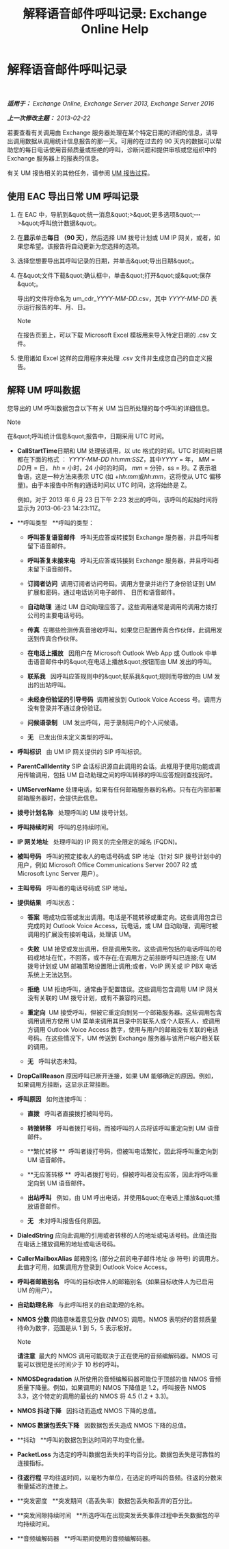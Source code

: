 ﻿---
title: '解释语音邮件呼叫记录: Exchange Online Help'
TOCTitle: 解释语音邮件呼叫记录
ms:assetid: 368d9c58-61a2-43d5-8189-d3469a9e2a8d
ms:mtpsurl: https://technet.microsoft.com/zh-cn/library/JJ659061(v=EXCHG.150)
ms:contentKeyID: 50556563
ms.date: 05/23/2018
mtps_version: v=EXCHG.150
ms.translationtype: MT
---

# 解释语音邮件呼叫记录

 

_**适用于：** Exchange Online, Exchange Server 2013, Exchange Server 2016_

_**上一次修改主题：** 2013-02-22_

若要查看有关调用由 Exchange 服务器处理在某个特定日期的详细的信息，请导出调用数据从调用统计信息报告的那一天。可用的在过去的 90 天内的数据可以帮助您的每日电话使用音频质量或拒绝的呼叫，诊断问题和提供审核或您组织中的 Exchange 服务器上的报表的信息。

有关 UM 报告相关的其他任务，请参阅 [UM 报告过程](um-reports-procedures-exchange-2013-help.md)。

## 使用 EAC 导出日常 UM 呼叫记录

1.  在 EAC 中，导航到\&quot;统一消息\&quot;\>\&quot;更多选项\&quot;![更多选项图标](images/JJ150550.5381819e-3b21-4873-8714-e9b956290b28(EXCHG.150).gif "更多选项图标")\>\&quot;呼叫统计数据\&quot;。

2.  在**显示**单击**每日 （90 天）**，然后选择 UM 拨号计划或 UM IP 网关，或者，如果您希望。该报告将自动更新为您选择的选项。

3.  选择您想要导出其呼叫记录的日期，并单击\&quot;导出日期\&quot;。

4.  在\&quot;文件下载\&quot;确认框中，单击\&quot;打开\&quot;或\&quot;保存\&quot;。
    
    导出的文件将命名为 um\_cdr\_*YYYY-MM-DD*.csv，其中 *YYYY-MM-DD* 表示运行报告的年、月、日。
    
    > [!NOTE]  
    > 在报告页面上，可以下载 Microsoft Excel 模板用来导入特定日期的 .csv 文件。


5.  使用诸如 Excel 这样的应用程序来处理 .csv 文件并生成您自己的自定义报告。

## 解释 UM 呼叫数据

您导出的 UM 呼叫数据包含以下有关 UM 当日所处理的每个呼叫的详细信息。

> [!NOTE]  
> 在&amp;quot;呼叫统计信息&amp;quot;报告中，日期采用 UTC 时间。


  - **CallStartTime**日期和 UM 处理该调用，以 utc 格式的时间。UTC 时间和日期都在下面的格式 ︰ *YYYY-MM-DD hh:mm:SSZ*，其中*YYYY* = 年， *MM* = *DD*月 = 日， *hh* = 小时，24 小时的时间， *mm* = 分钟，ss = 秒。Z 表示祖鲁语，这是一种方法来表示 UTC (如 +*hh*:*mm*或*hh*:*mm*，这将使从 UTC 偏移量)。由于本报告中所有的通话时间以 UTC 时间，这将始终是 Z。
    
    例如，对于 2013 年 6 月 23 日下午 2:23 发出的呼叫，该呼叫的起始时间将显示为 2013-06-23 14:23:11Z。

  - **呼叫类型   **呼叫的类型：
    
      - **呼叫答复语音邮件**   呼叫无应答或转接到 Exchange 服务器，并且呼叫者留下语音邮件。
    
      - **呼叫答复未接来电**   呼叫无应答或转接到 Exchange 服务器，并且呼叫者未留下语音邮件。
    
      - **订阅者访问**  调用订阅者访问号码。调用方登录并进行了身份验证到 UM 扩展和密码，通过电话访问电子邮件、 日历和语音邮件。
    
      - **自动助理**  通过 UM 自动助理应答了。这些调用通常是调用的调用方拨打公司的主要电话号码。
    
      - **传真**  在哪些检测传真音接收呼叫。如果您已配置传真合作伙伴，此调用发送到传真合作伙伴。
    
      - **在电话上播放**   因用户在 Microsoft Outlook Web App 或 Outlook 中单击语音邮件中的\&quot;在电话上播放\&quot;按钮而由 UM 发出的呼叫。
    
      - **联系我**   因呼叫应答规则中的\&quot;联系我\&quot;规则而导致的由 UM 发出的出站呼叫。
    
      - **未经身份验证的引导号码**  调用被放到 Outlook Voice Access 号。调用方没有登录并不通过身份验证。
    
      - **问候语录制**   UM 发出呼叫，用于录制用户的个人问候语。
    
      - **无**   已发出但未定义类型的呼叫。

  - **呼叫标识**   由 UM IP 网关提供的 SIP 呼叫标识。

  - **ParentCallIdentity** SIP 会话标识源自此调用的会话。此框用于使用功能或调用传输调用，包括 UM 自动助理之间的呼叫转移的呼叫应答规则查找我时。

  - **UMServerName** 处理电话，如果有任何邮箱服务器的名称。只有在内部部署邮箱服务器时，会提供此信息。

  - **拨号计划名称**   处理呼叫的 UM 拨号计划。

  - **呼叫持续时间**   呼叫的总持续时间。

  - **IP 网关地址**   处理呼叫的 IP 网关的完全限定的域名 (FQDN)。

  - **被叫号码**   呼叫的预定接收人的电话号码或 SIP 地址（针对 SIP 拨号计划中的用户，例如 Microsoft Office Communications Server 2007 R2 或 Microsoft Lync Server 用户）。

  - **主叫号码**   呼叫者的电话号码或 SIP 地址。

  - **提供结果**   呼叫状态：
    
      - **答案**  嗯成功应答或发出调用。电话是不能转移或重定向。这些调用包含已完成的对 Outlook Voice Access，玩电话，或 UM 自动助理，调用时被调用的扩展没有接听电话，处理该 UM。
    
      - **失败**  UM 接受或发出调用，但是调用失败。这些调用包括的电话呼叫的号码或地址在忙，不回答，或不存在;在调用方之前挂断呼叫已连接;在 UM 拨号计划或 UM 邮箱策略设置阻止调用;或者，VoIP 网关或 IP PBX 电话系统上无法达到。
    
      - **拒绝**  UM 拒绝呼叫，通常由于配置错误。这些调用包含调用 UM IP 网关没有关联的 UM 拨号计划，或有不兼容的问题。
    
      - **重定向**  UM 接受呼叫，但被它重定向到另一个邮箱服务器。这些调用包含调用调用方使用 UM 菜单来调用其目录中的联系人或个人联系人，或调用方调用 Outlook Voice Access 数字，使用与用户的邮箱没有关联的电话号码。在这些情况下，UM 传送到 Exchange 服务器与该用户帐户相关联的调用。
    
      - **无**   呼叫状态未知。

  - **DropCallReason** 原因呼叫已断开连接，如果 UM 能够确定的原因。例如，如果调用方挂断，这显示正常挂断。

  - **呼叫原因**   如何连接呼叫：
    
      - **直拨**   呼叫者直接拨打被叫号码。
    
      - **转接转移**   呼叫者拨打号码，而被呼叫的人员将该呼叫重定向到 UM 语音邮件。
    
      - **繁忙转移 **  呼叫者拨打号码，但被叫电话繁忙，因此将呼叫重定向到 UM 语音邮件。
    
      - **无应答转移 **  呼叫者拨打号码，但被呼叫者没有应答，因此将呼叫重定向到 UM 语音邮件。
    
      - **出站呼叫**   例如，由 UM 呼出电话，并使用\&quot;在电话上播放\&quot;播放语音邮件。
    
      - **无**   未对呼叫报告任何原因。

  - **DialedString** 应向此调用的引用或者转移的人的地址或电话号码。此值还指在电话上播放调用的地址或电话号码。

  - **CallerMailboxAlias** 邮箱别名 (部分之前的电子邮件地址 @ 符号) 的调用方。此值才可用，如果调用方登录到 Outlook Voice Access。

  - **呼叫者邮箱别名**   呼叫的目标收件人的邮箱别名（如果目标收件人为已启用 UM 的用户）。

  - **自动助理名称**   与此呼叫相关的自动助理的名称。

  - **NMOS 分数** 网络意味着意见分数 (NMOS) 调用。NMOS 表明好的音频质量待命为数字，范围是从 1 到 5，5 表示极好。
    
    > [!NOTE]  
    > <strong>请注意</strong>  最大的 NMOS 调用可能取决于正在使用的音频编解码器。NMOS 可能可以很短是长时间少于 10 秒的呼叫。


  - **NMOSDegradation** 从所使用的音频编解码器可能位于顶部的值 NMOS 音频质量下降量。例如，如果调用的 NMOS 下降值是 1.2，呼叫报告 NMOS 3.3，这个特定的调用的最长的 NMOS 将 4.5 (1.2 + 3.3)。

  - **NMOS 抖动下降**   因抖动而造成 NMOS 下降的总值。

  - **NMOS 数据包丢失下降**   因数据包丢失造成 NMOS 下降的总值。

  - **抖动   **呼叫的数据包到达时间的平均变化量。

  - **PacketLoss** 为选定的呼叫数据包丢失的平均百分比。数据包丢失是可靠性的连接指标。

  - **往返行程** 平均往返时间，以毫秒为单位，在选定的呼叫的音频。往返的分数来衡量延迟的连接上。

  - **突发密度   **突发期间（高丢失率）数据包丢失和丢弃的百分比。

  - **突发间隙持续时间   **所选呼叫在出现突发丢失事件过程中丢失数据包的平均持续时间。

  - **音频编解码器   **呼叫期间使用的音频编解码器。

